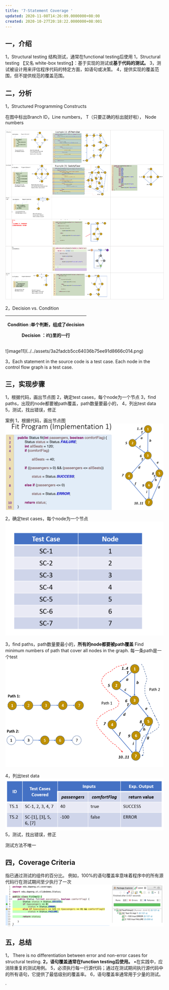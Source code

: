 ```yaml
---
title: '7-Statement Coverage '
updated: 2020-11-08T14:26:09.0000000+08:00
created: 2020-10-27T20:18:22.0000000+08:001
---
```


## 一，介绍

1，Structural testing 结构测试，通常在functional testing后使用
1，Structural testing 【又名 white-box testing】：基于实现的测试或**基于代码的测试。**
3，测试被设计用来评估程序代码的特定方面，如语句或决策。
4，提供实现的覆盖范围，但不提供规范的覆盖范围。

## 二，分析

1，Structured Programming Constructs

在图中标出Branch ID，Line numbers， T（只要正确的标出就好啦）， Node numbers

![image-20240129113004639](assets\image-20240129113004639.png)


2，Decision vs. Condition
<table>
<colgroup>
<col style="width: 100%" />
</colgroup>
<thead>
<tr class="header">
<th><p>Condition :单个判断，组成了decision</p>
<p>Decision ：if()里的一行</p></th>
</tr>
</thead>
<tbody>
</tbody>
</table>
![image11](../../assets/3a2fadcb5cc64036b75ee91d8666c014.png)

3，Each statement in the source code is a test case.
Each node in the control flow graph is a test case.

## 三，实现步骤

1，根据代码，画出节点图
2，确定test cases，每个node为一个节点
3，find paths，出现的node都要被path覆盖，path数量要最小的，
4，列出test data
5，测试，找出错误，修正

案例
1，根据代码，画出节点图
![image12](../../assets/5842df8a57ea422fa20212ef6e67dd89.png)

2，确定test cases，每个node为一个节点
![image13](../../assets/49a5fae90a3a45b4aa2a651bb2697d33.png)

3，find paths，path数量要最小的，**所有的node都要被path覆盖**
Find minimum numbers of path that cover all nodes in the graph.
每一条path是一个test
![image14](../../assets/c067b4d1c3014a18a86ef3e2b01d3096.png)

4，列出test data
![image15](../../assets/5493369165084cdcb5a76f8e338f5135.png)
5，测试，找出错误，修正

测试方法不唯一

## 四，Coverage Criteria

指已通过测试的组件的百分比。
例如，100%的语句覆盖率意味着程序中的所有源代码行在测试期间至少执行了一次
![image16](../../assets/f5f9aa0bc3d34cdd8c7d0801fde18a70.png)

## 五，总结

1， There is no differentiation between error and non-error cases for structural testing.
**2，语句覆盖通常在function testing后使用。**
•在实践中，应消除重复的测试用例。
5，必须执行每一行源代码；通过在测试期间执行源代码中的所有语句，它提供了最低级别的覆盖率。
6，语句覆盖率通常用于少量的测试。

·
